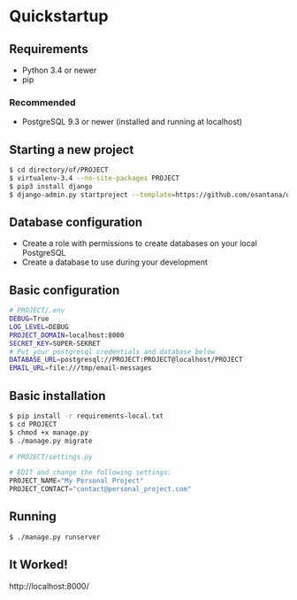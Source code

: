 # Quickstartup

## Requirements

- Python 3.4 or newer
- pip

### Recommended

- PostgreSQL 9.3 or newer (installed and running at localhost)

## Starting a new project

```bash
$ cd directory/of/PROJECT
$ virtualenv-3.4 --no-site-packages PROJECT
$ pip3 install django
$ django-admin.py startproject --template=https://github.com/osantana/quickstartup-template/archive/master.zip PROJECT
```

## Database configuration

* Create a role with permissions to create databases on your local PostgreSQL
* Create a database to use during your development

## Basic configuration

```bash
# PROJECT/.env
DEBUG=True
LOG_LEVEL=DEBUG
PROJECT_DOMAIN=localhost:8000
SECRET_KEY=SUPER-SEKRET
# Put your postgresql credentials and database below
DATABASE_URL=postgresql://PROJECT:PROJECT@localhost/PROJECT
EMAIL_URL=file:///tmp/email-messages
```


## Basic installation

```bash
$ pip install -r requirements-local.txt
$ cd PROJECT
$ chmod +x manage.py
$ ./manage.py migrate
```

```python
# PROJECT/settings.py

# EDIT and change the following settings:
PROJECT_NAME="My Personal Project"
PROJECT_CONTACT="contact@personal_project.com"
```


## Running

```bash
$ ./manage.py runserver
```

## It Worked!

http://localhost:8000/
